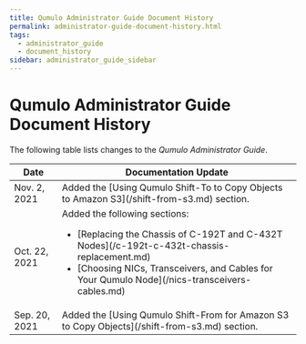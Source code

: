 ```yaml
---
title: Qumulo Administrator Guide Document History
permalink: administrator-guide-document-history.html
tags:
  - administrator_guide
  - document_history
sidebar: administrator_guide_sidebar
---
```


# Qumulo Administrator Guide Document History

The following table lists changes to the _Qumulo Administrator Guide_.

<table>
  <thead>
    <tr>
      <th>Date</th>
      <th>Documentation Update</th>
    </tr>
  </thead>
  <tbody>
    <tr>
      <td>Nov. 2, 2021</td>
      <td>Added the [Using Qumulo Shift-To to Copy Objects to Amazon S3](/shift-from-s3.md) section.</td>
    </tr>
    <tr>
      <td>Oct. 22, 2021</td>
      <td>Added the following sections:
        <ul>
          <li>[Replacing the Chassis of C-192T and C-432T Nodes](/c-192t-c-432t-chassis-replacement.md)</li>
          <li>[Choosing NICs, Transceivers, and Cables for Your Qumulo Node](/nics-transceivers-cables.md)</li>
        </ul>
      </td>
    </tr>
    <tr>
      <td>Sep. 20, 2021</td>
      <td>Added the [Using Qumulo Shift-From for Amazon S3 to Copy Objects](/shift-from-s3.md) section.</td>
    </tr>
  </tbody>
</table>
